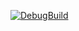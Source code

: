 [![DebugBuild](https://github.com/maki0905/yunity/actions/workflows/DebugBuild.yml/badge.svg)](https://github.com/maki0905/yunity/actions/workflows/DebugBuild.yml)

